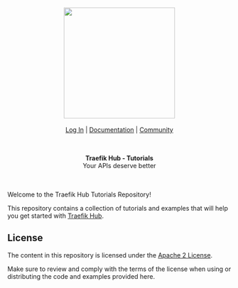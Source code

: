 <br/>

<div align="center" style="margin: 30px;">
<a href="https://hub.traefik.io/">
  <img src="https://doc.traefik.io/traefik-hub/assets/images/logos-traefik-hub-horizontal.svg"   style="width:250px;" align="center" />
</a>
<br />
<br />

<div align="center">
    <a href="https://hub.traefik.io">Log In</a> |
    <a href="https://doc.traefik.io/traefik-hub/">Documentation</a> |
    <a href="https://community.traefik.io/c/traefik-hub/20">Community</a>
</div>
</div>

<br />

<div align="center"><strong>Traefik Hub - Tutorials</strong><br>Your APIs deserve better<br>

<br />
<br />
</div>

Welcome to the Traefik Hub Tutorials Repository!

This repository contains a collection of tutorials and examples that will help you get started with [Traefik Hub](https://traefik.io/traefik-hub/ "Link to website of Traefik Hub").

<!-- ## Tutorials

This repository contains a variety of tutorials that cover different aspects of Traefik and its integration with various platforms. Here's an overview of the tutorials available: -->

## License

The content in this repository is licensed under the [Apache 2 License](https://www.apache.org/licenses/LICENSE-2.0 "Link to Apache 2 license").

Make sure to review and comply with the terms of the license when using or distributing the code and examples provided here.
